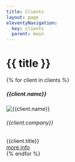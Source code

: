 ```yaml
---
title: Clients
layout: page
eleventyNavigation:
  key: clients
  parent: main
---
```


# {{ title }}

<div class="container mt-4">
  <div class="row row-cols-1 row-cols-md-2 row-cols-lg-3">

{% for client in clients %}
  <div class="col mb-4">
    <div class="card h-100">
      <h5 class="card-header text-white bg-secondary mb-0">{{client.name}}</h5>
      <img src="{{client.profile_photo_thumb}}" class="w-100 card-image d-block mb-3" alt="{{client.name}}">
      <div class="card-body">
        <h6 class="card-title text-muted my-0">{{client.company}}</h6>
        <div class="card-text font-italic my-0">{{client.title}}</div>
        <a class="btn btn-sm btn-outline-secondary card-link mt-2 stretched-link" href="{{client.name | slug}}">more info</a>
      </div>
    </div>
  </div>
  {% endfor %}

  </div>
</div>